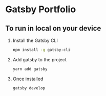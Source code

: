 # Gatsby Portfolio

## To run in local on your device

1. Install the Gatsby CLI

   ```sh
   npm install -g gatsby-cli
   ```
2. Add gatsby to the project

   ```sh
   yarn add gatsby
   ```

2. Once installed

   ```sh
   gatsby develop
   ```
